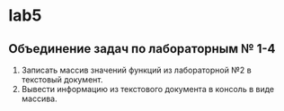 # lab5
## Объединение задач по лабораторным № 1-4
1. Записать массив значений функций из лабораторной №2 в текстовый документ.
2. Вывести информацию из текстового документа в консоль в виде массива.
